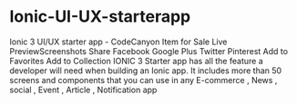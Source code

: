 # Ionic-UI-UX-starterapp
 Ionic 3 UI/UX starter app - CodeCanyon Item for Sale Live PreviewScreenshots  Share Facebook Google Plus Twitter Pinterest Add to Favorites Add to Collection IONIC 3 Starter app has all the feature a developer will need when building an Ionic app. It includes more than 50 screens and components that you can use in any E-commerce , News , social , Event , Article , Notification app 
